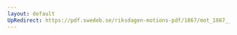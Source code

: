 ```yaml
---
layout: default
UpRedirect: https://pdf.swedeb.se/riksdagen-motions-pdf/1867/mot_1867__fk__00051/mot_1867__fk__00051_001.pdf
---
```

